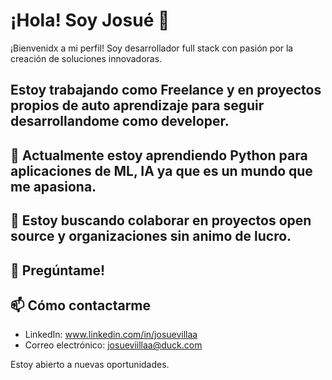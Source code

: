 # ¡Hola! Soy Josué 👋

¡Bienvenidx a mi perfil! Soy desarrollador full stack con pasión por la creación de soluciones innovadoras.

## Estoy trabajando como Freelance y en proyectos propios de auto aprendizaje para seguir desarrollandome como developer.

## 🌱 Actualmente estoy aprendiendo Python para aplicaciones de ML, IA ya que es un mundo que me apasiona.

## 👯 Estoy buscando colaborar en proyectos open source y organizaciones sin animo de lucro.

## 💬 Pregúntame!

## 📫 Cómo contactarme

- LinkedIn: www.linkedin.com/in/josuevillaa
- Correo electrónico: josueviillaa@duck.com

Estoy abierto a nuevas oportunidades.


